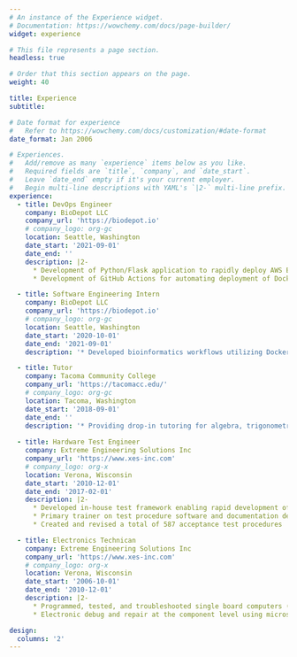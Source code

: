 ```yaml
---
# An instance of the Experience widget.
# Documentation: https://wowchemy.com/docs/page-builder/
widget: experience

# This file represents a page section.
headless: true

# Order that this section appears on the page.
weight: 40

title: Experience
subtitle:

# Date format for experience
#   Refer to https://wowchemy.com/docs/customization/#date-format
date_format: Jan 2006

# Experiences.
#   Add/remove as many `experience` items below as you like.
#   Required fields are `title`, `company`, and `date_start`.
#   Leave `date_end` empty if it's your current employer.
#   Begin multi-line descriptions with YAML's `|2-` multi-line prefix.
experience:
  - title: DevOps Engineer
    company: BioDepot LLC
    company_url: 'https://biodepot.io'
    # company_logo: org-gc
    location: Seattle, Washington
    date_start: '2021-09-01'
    date_end: ''
    description: |2-
      * Development of Python/Flask application to rapidly deploy AWS EC2 instances for running bioinformatics applications
      * Development of GitHub Actions for automating deployment of Docker images

  - title: Software Engineering Intern
    company: BioDepot LLC
    company_url: 'https://biodepot.io'
    # company_logo: org-gc
    location: Seattle, Washington
    date_start: '2020-10-01'
    date_end: '2021-09-01'
    description: '* Developed bioinformatics workflows utilizing Docker containers and shell scripts'

  - title: Tutor
    company: Tacoma Community College
    company_url: 'https://tacomacc.edu/'
    # company_logo: org-gc
    location: Tacoma, Washington
    date_start: '2018-09-01'
    date_end: ''
    description: '* Providing drop-in tutoring for algebra, trigonometry, calculus, and computer science'
        
  - title: Hardware Test Engineer
    company: Extreme Engineering Solutions Inc
    company_url: 'https://www.xes-inc.com'
    # company_logo: org-x
    location: Verona, Wisconsin
    date_start: '2010-12-01'
    date_end: '2017-02-01'
    description: |2-
      * Developed in-house test framework enabling rapid development of functional and programming processing utilizing Linux, shell scripts, terminal macros, and batch scripts
      * Primary trainer on test procedure software and documentation development
      * Created and revised a total of 587 acceptance test procedures

  - title: Electronics Technican
    company: Extreme Engineering Solutions Inc
    company_url: 'https://www.xes-inc.com'
    # company_logo: org-x
    location: Verona, Wisconsin
    date_start: '2006-10-01'
    date_end: '2010-12-01'
    description: |2-
      * Programmed, tested, and troubleshooted single board computers (SBC) and systems
      * Electronic debug and repair at the component level using microscopes, oscilloscopes, and multimeters

design:
  columns: '2'
---
```

